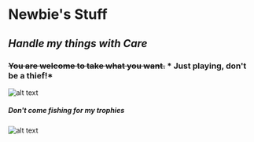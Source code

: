 # **Newbie's Stuff**
## _Handle my things with Care_

### ~~You are welcome to take what you want.~~ *  Just playing, don't be a thief!*

![alt text](http://www.titanuranium.com/wp-content/uploads/2015/10/fishing-relaxing_1.jpg)
##### Don't come fishing for my trophies 

![alt text](https://thumbs.dreamstime.com/b/steampunk-style-industrial-mechanical-fish-isolated-white-background-photo-compilation-54358437.jpg)